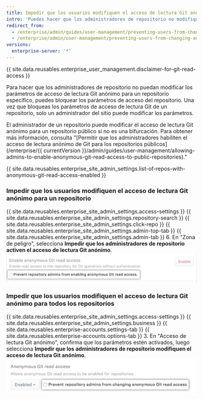 ```yaml
---
title: Impedir que los usuarios modifiquen el acceso de lectura Git anónimo
intro: 'Puedes hacer que los administradores de repositorio no modifiquen el acceso de lectura Git anónimo a un repositorio {% if currentVersion == "free-pro-team@latest" or currentVersion ver_gt "enterprise-server@2.14" %} o a todos los repositorios{% endif %}.'
redirect_from:
  - /enterprise/admin/guides/user-management/preventing-users-from-changing-anonymous-git-read-access-to-a-repository/
  - /enterprise/admin/user-management/preventing-users-from-changing-anonymous-git-read-access
versions:
  enterprise-server: '*'
---
```


{{ site.data.reusables.enterprise_user_management.disclaimer-for-git-read-access }}

Para hacer que los administradores de repositorio no puedan modificar los parámetros de acceso de lectura Git anónimo para un repositorio específico, puedes bloquear los parámetros de acceso del repositorio. Una vez que bloqueas los parámetros de acceso de lectura Git de un repositorio, solo un administrador del sitio puede modificar los parámetros.

El administrador de un repositorio puede modificar el acceso de lectura Git anónimo para un repositorio público si no es una bifurcación. Para obtener más información, consulta "[Permitir que los administradores habiliten el acceso de lectura anónimo de Git para los repositorios públicos](/enterprise/{{ currentVersion }}/admin/guides/user-management/allowing-admins-to-enable-anonymous-git-read-access-to-public-repositories)."

{{ site.data.reusables.enterprise_site_admin_settings.list-of-repos-with-anonymous-git-read-access-enabled }}

### Impedir que los usuarios modifiquen el acceso de lectura Git anónimo para un repositorio

{{ site.data.reusables.enterprise_site_admin_settings.access-settings }}
{{ site.data.reusables.enterprise_site_admin_settings.repository-search }}
{{ site.data.reusables.enterprise_site_admin_settings.click-repo }}
{{ site.data.reusables.enterprise_site_admin_settings.admin-top-tab }}
{{ site.data.reusables.enterprise_site_admin_settings.admin-tab }}
6. En "Zona de peligro", selecciona **Impedir que los administradores de repositorio activen el acceso de lectura Git anónimo**. ![Seleccionar la casilla de verificación para que el repositorio no pueda modificar los parámetros de acceso de lectura Git anónimo](/assets/images/enterprise/site-admin-settings/lock-repo-from-changing-anonymous-git-read-access.png)

### Impedir que los usuarios modifiquen el acceso de lectura Git anónimo para todos los repositorios

{{ site.data.reusables.enterprise_site_admin_settings.access-settings }}
{{ site.data.reusables.enterprise_site_admin_settings.business }}
{{ site.data.reusables.enterprise-accounts.settings-tab }}
{{ site.data.reusables.enterprise-accounts.options-tab }}
3. En "Acceso de lectura Git anónimo", confirma que los parámetros estén activados, luego selecciona **Impedir que los administradores de repositorio modifiquen el acceso de lectura Git anónimo**. ![Seleccionar la casilla de verificación para que el repositorio no pueda modificar globalmente los parámetros de acceso de lectura Git anónimo](/assets/images/enterprise/site-admin-settings/globally-lock-repos-from-changing-anonymous-git-read-access.png)

